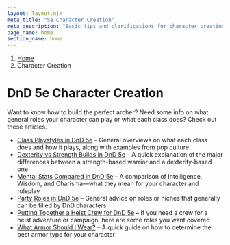 ```yaml
---
layout: layout.njk
meta_title: "5e Character Creation"
meta_description: "Basic tips and clarifications for character creation in DnD 5e"
page_name: home
section_name: home
---
```


<div id="breadcrumbs"></div>

1. [Home](/)
2. Character Creation

# DnD 5e Character Creation

Want to know how to build the perfect archer? Need some info on what general roles your character can play or what each class does? Check out these articles.

* [Class Playstyles in DnD 5e](/5e-character-creation/class-playstyles/) &ndash; General overviews on what each class does and how it plays, along with examples from pop culture
* [Dexterity vs Strength Builds in DnD 5e](/5e-character-creation/dexterity-vs-strength-builds/) &ndash; A quick explanation of the major differences between a strength-based warrior and a dexterity-based one
* [Mental Stats Compared in DnD 5e](/5e-character-creation/mental-stats-compared/) &ndash; A comparison of Intelligence, Wisdom, and Charisma—what they mean for your character and roleplay
* [Party Roles in DnD 5e](/5e-character-creation/party-roles/) &ndash; General advice on roles or niches that generally can be filled by DnD characters
* [Putting Together a Heist Crew for DnD 5e](/5e-character-creation/heist-crew/) &ndash; If you need a crew for a heist adventure or campaign, here are some roles you want covered
* [What Armor Should I Wear?](/5e-character-creation/what-armor-should-i-wear/) &ndash; A quick guide on how to determine the best armor type for your character